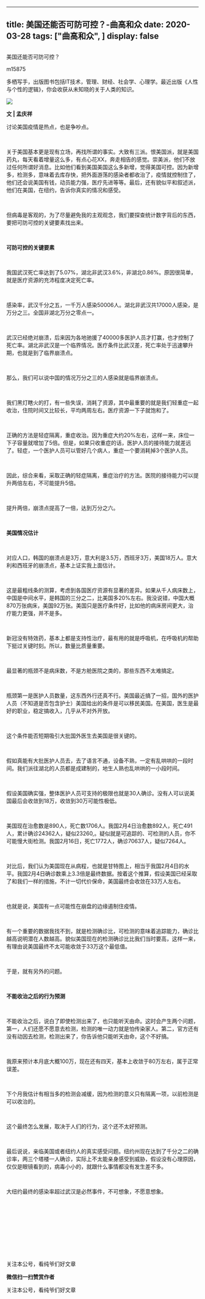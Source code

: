 
---
title:   美国还能否可防可控？-曲高和众
date: 2020-03-28
tags: ["曲高和众", ]
display: false
---


## 



美国还能否可防可控？




m15875




多栖写手，出版图书包括IT技术，管理、财经、社会学、心理学。最近出版《人性与个性的逻辑》，你会收获从未知晓的关于人类的知识。


<img class="rich_pages js_insertlocalimg" data-ratio="2.077777777777778" data-s="300,640" src="https://mmbiz.qpic.cn/mmbiz_jpg/fxGMiaL5Zj1jU2xicssIiaibSuDBOAUxvWArR3xPYs75Miaf1js22MtuQ3JEjp7kAvFVGEuGItqNlbtLEgy7VAPQYGw/640?wx_fmt=jpeg" data-type="jpeg" data-w="1080" style=""/>



**文 | 孟庆祥**



讨论美国疫情是热点，也是争吵点。

&nbsp;

关于美国基本更是现有立场，再找所谓的事实。大致有三派。恨美国派，就是美国药丸，每天看着增量这么多，有点心花XX，奔走相告的感觉。崇美派，他们不放过任何所谓好消息。比如他们看到美国美国这么多新增，觉得美国可控。因为新增多，检测多，意味着去库存快，把外面游荡的感染者都收治了，疫情就控制住了，他们还会说美国有钱，动员能力强，医疗先进等等。最后，还有貌似平和叙述派，他们在美国，在纽约，告诉你真实的情况和感受。

&nbsp;

但病毒是客观的，为了尽量避免我的主观观念，我们要探查统计数字背后的东西，要把可防可控的关键要素找出来。

&nbsp;

**可防可控的关键要素**

&nbsp;

我国武汉死亡率达到了5.07%，湖北非武汉3.6%，非湖北0.86%。原因很简单，就是医疗资源的充沛程度决定死亡率。

&nbsp;

感染率，武汉千分之五，一千万人感染50006人。湖北非武汉共17000人感染，是万分之三。全国非湖北万分之零点一。

&nbsp;

武汉已经绝对崩溃，后来因为各地驰援了40000多医护人员才打赢，也才控制了死亡率。湖北非武汉是一个临界情况。医疗条件比武汉差，死亡率处于迅速攀升期，也就是到了临界崩溃点。

&nbsp;

那么，我们可以说中国的情况万分之三的人感染就是临界崩溃点。

&nbsp;

我们黑灯瞎火的打，有一些失误，消耗了资源，其中最重要的就是我们轻重症一起收治，住院时间又比较长，平均两周左右。医疗资源一下子就饱和了。

&nbsp;

正确的方法是轻症隔离，重症收治。因为重症大约20%左右，这样一来，床位一下子容量就增加了5倍。但是，如果只收重症的话，医护人员的接待能力就差远了。轻症，一个医护人员可以管好几个病人，重症一个要消耗掉3个医护人员。

&nbsp;

因此，综合来看，采取正确的轻症隔离，重症治疗的方法。医院的接待能力可以提升两倍左右，不可能提升5倍。

&nbsp;

提升两倍，崩溃点提高了一倍，达到万分之六。

&nbsp;

**美国情况估计**

&nbsp;

对应人口，韩国的崩溃点是3万，意大利是3.5万，西班牙3万，美国18万人。意大利和西班牙的崩溃点，基本上证实我上面估计。

&nbsp;

这是最粗线条的测算，考虑到各国医疗资源有显著的差异。如果从千人病床数上，中国是中间水平，是韩国的三分之二，比美国多20%左右。我没说错，中国大概870万张病床，美国92万张。美国只是医疗条件好，比如他的病床房间更大，治疗能力更强，并不是多。

&nbsp;

新冠没有特效药，基本上都是支持性治疗，最有用的就是呼吸机，在呼吸机的帮助下挺过关键时刻。所以，数量比质量重要。

&nbsp;

最显著的瓶颈不是病床数，不是方舱医院之类的，那些东西不太难搞定。

&nbsp;

瓶颈第一是医护人员数量，这东西外行还真不行。美国最近搞了一招，国外的医护人员（不知道是否包含护士）美国给出的条件是可以移民美国。在美国，医生是最好的职业，稳定搞收入，几乎从不对外开放。

&nbsp;

这个条件能否短期吸引大批国外医生去美国是很关键的。

&nbsp;

假如真能有大批医护人员去，去了语言不通，设备不熟，一定有乱哄哄的一段时间。我们派往湖北的人员都是成建制的，地生人熟也乱哄哄的一小段时间。

&nbsp;

假设美国确实强，整体医护人员可支持的极限也就是30人确诊。没有人可以说美国最后会收敛到18万，收敛到30万可能性极低。

&nbsp;

美国现在治愈数是890人，死亡数1706人。我国2月4日治愈数892人，死亡491人，累计确诊24362人，疑似23260,。疑似就是可追踪的、可检测的人员，你不可能慢大街检测。我国2月16日，死亡1772人，确诊70637人，疑似7264人。

&nbsp;

对比后，我们认为美国现在从病程，也就是甘特图上，相当于我国2月4日的水平。我国2月4日确诊数乘上3.3倍是最终数据。按着这个推算，假设美国已经采取了和我们一样的措施，不计一切代价保命，美国最终会收敛在33万人左右。

&nbsp;

也就是说，美国有一点可能性在崩盘的边缘遏制住疫情。

&nbsp;

有一个重要的数据我找不到，就是检测确诊比，可检测的意味着追踪能力，确诊比越高说明潜在人数越高。貌似美国现在的检测确诊比比我们当时要高，这样一来，有理由说美国最终不太可能收敛于33万这个最低值。

&nbsp;

于是，就有另外的问题。

&nbsp;

**不能收治之后的行为预测**

&nbsp;

不能收治之后，说白了即使检测出来了，也只能听天由命。这时会产生两个问题，第一，人们还愿不愿意去检测，检测的唯一动力就是怕传染家人。第二，官方还有没有动因去检测，检测出来了，你告诉他只能听天由命，这个不好搞。

&nbsp;

我原来预计本月底大概100万，现在还有四天，基本上收敛于80万左右，属于正常误差。

&nbsp;

下个月我估计有相当多的检测会减缓，因为检测的意义只有隔离一项，以前检测是可以收治的。

&nbsp;

这个最终怎么发展，取决于人们的行为，这个还不太好预测。

&nbsp;

最后说说，亲临美国或者纽约人的真实感受问题。纽约州现在达到了千分之二的确诊率，两三个塔楼一人确诊，实际上不太能亲身感受到威胁，假设没有心理原因，仅仅是眼镜看到的，病毒小小的，就跟什么事情都没有发生差不多。

&nbsp;

大纽约最终的感染率超过武汉是必然事件，不可想象，不愿意想象。

&nbsp;

&nbsp;

&nbsp;

&nbsp;

&nbsp;



关注本公号，看纯爷们好文章


**微信扫一扫赞赏作者**






关注本公号，看纯爷们好文章








